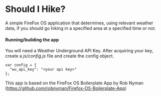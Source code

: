 # Should I Hike?

A simple FireFox OS application that determines, using relevant weather data, if you should go hiking
in a specified area at a specified time or not.

#### Running/building the app

You will need a Weather Underground API Key. After acquiring your key, create a _js/config.js_ file and create
the config object.

    var config = {
      "wu_api_key": "<your api key>"
    };


This app is based on the FireFox OS Boilerplate App by Rob Nyman (https://github.com/robnyman/Firefox-OS-Boilerplate-App)

